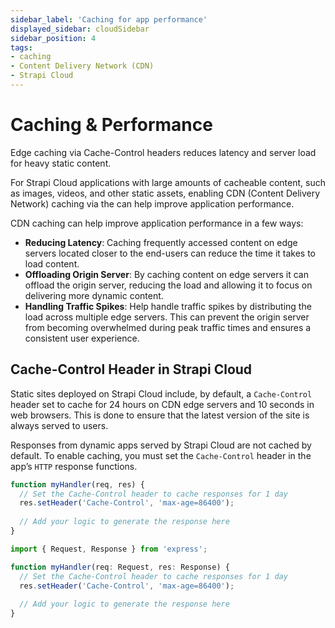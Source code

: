 ```yaml
---
sidebar_label: 'Caching for app performance'
displayed_sidebar: cloudSidebar
sidebar_position: 4
tags:
- caching
- Content Delivery Network (CDN)
- Strapi Cloud
---
```


# Caching & Performance

<Tldr>
Edge caching via Cache-Control headers reduces latency and server load for heavy static content.
</Tldr>

For Strapi Cloud applications with large amounts of cacheable content, such as images, videos, and other static assets, enabling CDN (Content Delivery Network) caching via the <ExternalLink to="https://developer.mozilla.org/en-US/docs/Web/HTTP/Headers/Cache-Control" text="`Cache-control` header"/> can help improve application performance.

CDN caching can help improve application performance in a few ways:

* **Reducing Latency**: Caching frequently accessed content on edge servers located closer to the end-users can reduce the time it takes to load content.
* **Offloading Origin Server**: By caching content on edge servers it can offload the origin server, reducing the load and allowing it to focus on delivering more dynamic content.
* **Handling Traffic Spikes**: Help handle traffic spikes by distributing the load across multiple edge servers. This can prevent the origin server from becoming overwhelmed during peak traffic times and ensures a consistent user experience.

## Cache-Control Header in Strapi Cloud

Static sites deployed on Strapi Cloud include, by default, a `Cache-Control` header set to cache for 24 hours on CDN edge servers and 10 seconds in web browsers. This is done to ensure that the latest version of the site is always served to users.

Responses from dynamic apps served by Strapi Cloud are not cached by default. To enable caching, you must set the `Cache-Control` header in the app’s `HTTP` response functions.

<Tabs groupId="js-ts">
<TabItem value="js" label="JavaScript">

```js
function myHandler(req, res) {
  // Set the Cache-Control header to cache responses for 1 day
  res.setHeader('Cache-Control', 'max-age=86400');
  
  // Add your logic to generate the response here
}
```
</TabItem>

<TabItem value="ts" label="TypeScript">

```ts
import { Request, Response } from 'express';

function myHandler(req: Request, res: Response) {
  // Set the Cache-Control header to cache responses for 1 day
  res.setHeader('Cache-Control', 'max-age=86400');
  
  // Add your logic to generate the response here
}
```
</TabItem>
</Tabs>
